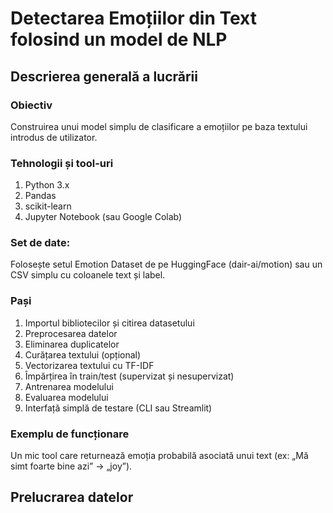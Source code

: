 # Detectarea Emoțiilor din Text folosind un  model de NLP

## Descrierea generală a lucrării

### Obiectiv

Construirea unui model simplu de clasificare a emoțiilor pe baza textului introdus de utilizator.

### Tehnologii și tool-uri

1. Python 3.x
2. Pandas
3. scikit-learn
4. Jupyter Notebook (sau Google Colab)

### Set de date:

Folosește setul Emotion Dataset de pe HuggingFace (dair-ai/motion) sau un CSV simplu cu coloanele text și label.

### Pași

1. Importul bibliotecilor și citirea datasetului 
2. Preprocesarea datelor
3. Eliminarea duplicatelor
4. Curățarea textului (opțional)
5. Vectorizarea textului cu TF-IDF
6. Împărțirea în train/test (supervizat și nesupervizat)
7. Antrenarea modelului
8. Evaluarea modelului
9. Interfață simplă de testare (CLI sau Streamlit)

### Exemplu de funcționare

Un mic tool care returnează emoția probabilă asociată unui text (ex: „Mă simt foarte bine azi” ->  „joy”).

## Prelucrarea datelor
